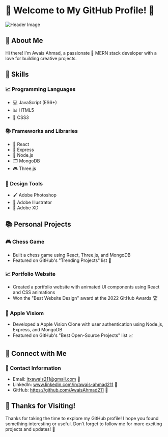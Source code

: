 
# 🌟 Welcome to My GitHub Profile! 🌟

![Header Image](link-unavailable)

## 🤝 About Me

Hi there! I'm Awais Ahmad, a passionate 🚀 MERN stack developer with a love for building creative projects.

## 🎯 Skills

### 📈 Programming Languages

* 💻 JavaScript (ES6+)
* 📊 HTML5
* 🎨 CSS3

### 📚 Frameworks and Libraries

* 🤖 React
* 🚀 Express
* 📂 Node.js
* 🗂 MongoDB
* 🎮 Three.js

### 🎨 Design Tools

* 🖌 Adobe Photoshop
* 🎨 Adobe Illustrator
* 📸 Adobe XD

## 📚 Personal Projects

### 🎮 Chess Game

* Built a chess game using React, Three.js, and MongoDB
* Featured on GitHub's "Trending Projects" list 🚀

### 📈 Portfolio Website

* Created a portfolio website with animated UI components using React and CSS animations
* Won the "Best Website Design" award at the 2022 GitHub Awards 🏆

### 📝 Apple Visiom

* Developed a Apple Vision Clone with user authentication using Node.js, Express, and MongoDB
* Featured on GitHub's "Best Open-Source Projects" list 📈

## 🤝 Connect with Me

### 📲 Contact Information

* Email: itxawais211@gmail.com 📧
* LinkedIn: www.linkedin.com/in/awais-ahmad211 💼
* GitHub: https://github.com/AwaisAhmad211 🤖


## 🎉 Thanks for Visiting!

Thanks for taking the time to explore my GitHub profile! I hope you found something interesting or useful. Don't forget to follow me for more exciting projects and updates! 🚀
